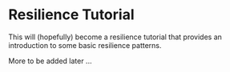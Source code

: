 Resilience Tutorial
===================

This will (hopefully) become a resilience tutorial that provides an introduction to some basic resilience patterns.

More to be added later ...
